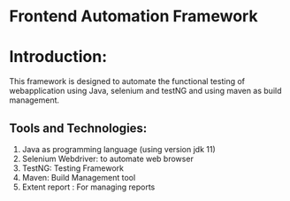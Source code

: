 # Frontend Automation Framework
# Introduction:
This framework is designed to automate the functional testing of webapplication using Java, selenium and testNG and using maven as build management.
## Tools and Technologies:
1. Java as programming language (using version jdk 11)
2. Selenium Webdriver: to automate web browser
3. TestNG: Testing Framework
4. Maven: Build Management tool
5. Extent report : For managing reports
